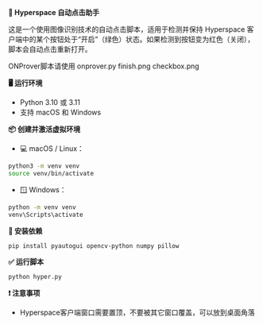 **🌌 Hyperspace 自动点击助手**

这是一个使用图像识别技术的自动点击脚本，适用于检测并保持 Hyperspace 客户端中的某个按钮处于“开启”（绿色）状态。如果检测到按钮变为红色（关闭），脚本会自动点击重新打开。

ONProver脚本请使用 onprover.py finish.png checkbox.png

**🖥 运行环境**

- Python 3.10 或 3.11
- 支持 macOS 和 Windows


**📦 创建并激活虚拟环境**

- 💻 macOS / Linux：
```bash
python3 -m venv venv
source venv/bin/activate
```

- 🪟 Windows：
```bash
python -m venv venv
venv\Scripts\activate
```


**🔧 安装依赖**

```bash
pip install pyautogui opencv-python numpy pillow
```


**✅ 运行脚本**

```bash
python hyper.py
```


**❗️ 注意事项**

- Hyperspace客户端窗口需要置顶，不要被其它窗口覆盖，可以放到桌面角落
